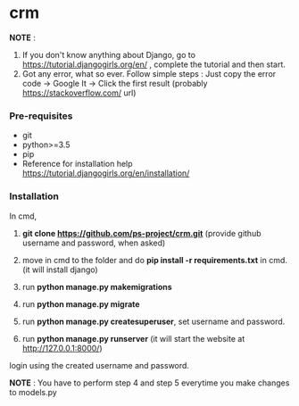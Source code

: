 # crm

**NOTE** : 
1. If you don't know anything about Django, go to https://tutorial.djangogirls.org/en/ , complete the tutorial and then start.
2. Got any error, what so ever. Follow simple steps :
   Just copy the error code -> Google It -> Click the first result (probably https://stackoverflow.com/ url)

### Pre-requisites
* git
* python>=3.5
* pip
* Reference for installation help https://tutorial.djangogirls.org/en/installation/

### Installation

In cmd,

1. **git clone https://github.com/ps-project/crm.git** (provide github username and password, when asked)
2. move in cmd to the folder and do **pip install -r requirements.txt** in cmd.
 (it will install django)

4. run **python manage.py makemigrations**
5. run **python manage.py migrate**
6. run **python manage.py createsuperuser**, set username and password.
7. run **python manage.py runserver**
  (it will start the website at http://127.0.0.1:8000/)
  
 login using the created username and password.
 
 **NOTE** : You have to perform step 4 and step 5 everytime you make changes to models.py
